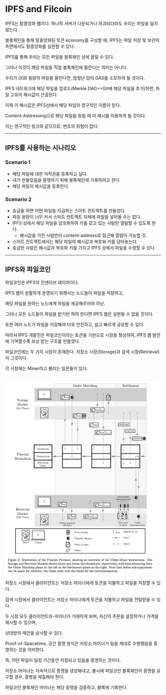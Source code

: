 # IPFS and Filcoin

IPFS는 탈중앙화 웹이다. 하나의 서버가 다운되거나 파괴되더라도 우리는 파일을 잃지 않는다. 

블록체인을 통해 탈중앙화된 토큰 economy를 구상할 때, IPFS는 파일 저장 및 보관의 측면에서도 탈중앙화를 실현할 수 있다.

IPFS를 통해 우리는 모든 파일을 블록체인 상에 올릴 수 있다. 

그러나 이것이 해당 파일을 직접 블록체인에 올린다는 의미는 아니다.

우리가 2GB 용량의 파일을 올린다면, 엄청난 양의 GAS를 소모하게 될 것이다. 

IPFS 네트워크에 해당 파일을 업로드(Merkle DAG==Git에 해당 파일을 추가)하면, 파일 고유의 해시값이 산출된다. 

이제 이 해시값은 IPFS상에서 해당 파일의 영구적인 이름이 된다. 

Content-Addressing으로 해당 파일을 찾을 때 이 해시를 이용하게 될 것이다.

이는 영구적인 링크와 같으므로, 변조의 위험이 없다. 

---

## IPFS를 사용하는 시나리오

### Scenario 1

* 해당 파일에 대한 저작권을 등록하고 싶다.
* 내가 만들었음을 증명하기 위해 블록체인에 기록하려고 한다.
* 해당 파일의 해시값을 등록한다.

### Scenario 2

* 송금을 하면 어떤 파일을 지급하는 스마트 컨트랙트를 만들었다.
* 파일 용량이 너무 커서 스마트 컨트랙트 자체에 파일을 넣어둘 수는 없다. 
* IPFS 상에서 해당 파일을 암호화하여 키를 갖고 있는 사람만 열람할 수 있도록 한다. 
  * 해시값을 가진 사람만이 content-address로 접근해 열람이 가능할 것.
* 스마트 컨트랙트에서는 해당 파일의 해시값과 복호화 키를 담아놓는다. 
* 송금한 사람은 해시값과 복호화 키를 가지고 IPFS 상에서 파일을 수령할 수 있다. 

---

## IPFS와 파일코인 

파일코인은 IPFS의 인센티브 레이어이다. 

IPFS 웹이 원활하게 운영되기 위해서는 노드들이 파일을 저장하고, 

해당 파일을 원하는 노드에게 파일을 제공해주어야 하낟. 

그러나 모든 노드들이 파일을 받기만 하려 한다면 IPFS 웹은 실현될 수 없을 것이다.

또한 여러 노드가 파일을 저장해야 더욱 안전하고, 쉽고 빠르게 공유할 수 있다. 

따라서 IPFS 개발진은 파일코인이라는 토큰을 기반으로 시장을 형성하여, IPFS 웹 발전에 기여할수록 보상 받는 구조를 만들었다. 

파일코인에는 두 가지 시장이 존재한다. 저장소 시장(Storage)과 검색 시장(Retrieval)이 그것이다.

각 시장에는 Miner라고 불리는 일꾼들이 있다.

<br />

<img src="asset/Filecoin_market.png" />

<br />

저장소 시장에서 클라이언트는 저장소 마이너에게 토큰을 지불하고 파일을 저장할 수 있다.

검색 시장에서 클라이언트는 저장소 마이너에게 토큰을 지불하고 파일을 전달받을 수 있다. 

두 시장 모두 클라이언트와-마이너가 거래하게 되며, 자신의 주문을 설정하거나 가격을 제시할 수 있으며,

상대방의 제안을 승낙할 수 있다. 

Proof-of-Spacetime, 공간 증명 방식은 저장소 마이너가 일을 제대로 수행했음을 증명하는 것을 의미한다. 

즉, 어떤 파일이 일정 기간동안 저장되고 있음을 증명하는 것이다. 

저장소 마이너는 지속적으로 증명을 생성해내고, 불시에 파일코인 블록체인이 증명을 요구할 경우, 증명을 제출해야 한다.

파일코인 블록체인 마이너는 해당 증명을 검증하고, 블록에 기록한다. 




